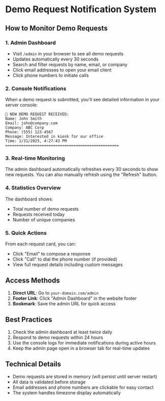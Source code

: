 # Demo Request Notification System

## How to Monitor Demo Requests

### 1. Admin Dashboard
- Visit `/admin` in your browser to see all demo requests
- Updates automatically every 30 seconds
- Search and filter requests by name, email, or company
- Click email addresses to open your email client
- Click phone numbers to initiate calls

### 2. Console Notifications
When a demo request is submitted, you'll see detailed information in your server console:

```
🎯 NEW DEMO REQUEST RECEIVED:
Name: John Smith
Email: john@company.com
Company: ABC Corp
Phone: (555) 123-4567
Message: Interested in kiosk for our office
Time: 1/31/2025, 4:27:43 PM
==================================================
```

### 3. Real-time Monitoring
The admin dashboard automatically refreshes every 30 seconds to show new requests. You can also manually refresh using the "Refresh" button.

### 4. Statistics Overview
The dashboard shows:
- Total number of demo requests
- Requests received today
- Number of unique companies

### 5. Quick Actions
From each request card, you can:
- Click "Email" to compose a response
- Click "Call" to dial the phone number (if provided)
- View full request details including custom messages

## Access Methods

1. **Direct URL**: Go to `your-domain.com/admin`
2. **Footer Link**: Click "Admin Dashboard" in the website footer
3. **Bookmark**: Save the admin URL for quick access

## Best Practices

1. Check the admin dashboard at least twice daily
2. Respond to demo requests within 24 hours
3. Use the console logs for immediate notifications during active hours
4. Keep the admin page open in a browser tab for real-time updates

## Technical Details

- Demo requests are stored in memory (will persist until server restart)
- All data is validated before storage
- Email addresses and phone numbers are clickable for easy contact
- The system handles timezone display automatically
